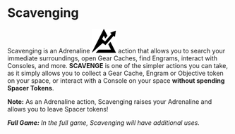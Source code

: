 # Scavenging

Scavenging is an Adrenaline ![Adrenaline Icon](svg/icon-adrenaline.svg) action that allows
you to search your immediate surroundings, open
Gear Caches, find Engrams, interact with Consoles,
and more. **SCAVENGE** is one of the simpler actions
you can take, as it simply allows you to collect a Gear
Cache, Engram or Objective token on your space,
or interact with a Console on your space **without
spending Spacer Tokens**.

**Note:** As an Adrenaline action, Scavenging raises
your Adrenaline and allows you to leave Spacer tokens!

***Full Game:** In the full game, Scavenging will have
additional uses.*